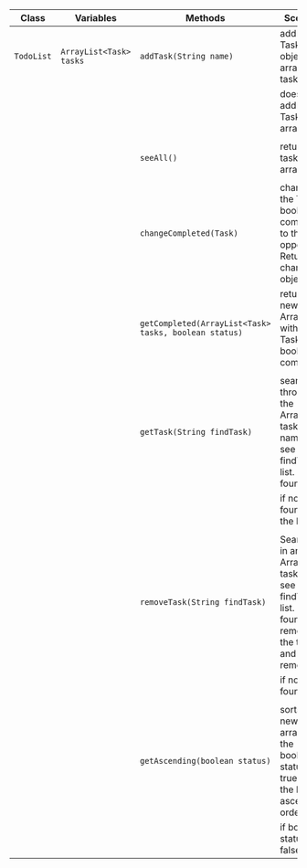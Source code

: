 | Class      | Variables               | Methods                                               | Scenario                                                                                               | Output                           |
|------------|-------------------------|-------------------------------------------------------|--------------------------------------------------------------------------------------------------------|----------------------------------|
| `TodoList` | `ArrayList<Task> tasks` | `addTask(String name)`                                | add a new Task object to arraylist tasks                                                               | "true"                            |
|            |                         |                                                       | does not add new Task to arraylist                                                                     |                       |
|            |                         |                                                       |                                                                                                        |                                  |
|            |                         | `seeAll()`                                            | returns the tasks arraylist                                                                            | arraylist tasks                  |
|            |                         |                                                       |                                                                                                        |                                  |
|            |                         | `changeCompleted(Task)`                               | changes the Task´s boolean completed to the opposite. Return the changed object                        | Task                             |
|            |                         | `getCompleted(ArrayList<Task> tasks, boolean status)` | returns new ArrayList with the Task true boolean completed.                                            | Arraylist<Task> completedTasks   |
|            |                         |                                                       |                                                                                                        |                                  |
|            |                         | `getTask(String findTask)`                            | searches through the ArrayList<Task> tasks names to see if findTask in list. If found:                 | "In list"                        |
|            |                         |                                                       | if not found in the list.                                                                              | "Not in list"                    |
|            |                         |                                                       |                                                                                                        |                                  |
|            |                         | `removeTask(String findTask)`                         | Searches in array ArrayList<Task> tasks to see if findTask in list. If found remove the task and sout removed | "Removed"                        |
|            |                         |                                                       | if not found                                                                                           | "Not in list"                    |
|            |                         |                                                       |                                                                                                        |                                  |
|            |                         | `getAscending(boolean status)`                        | sorts a new arraylist if the boolean status is true return the list in ascending order                 | Arraylist<Task> ascendingTasks   |
|            |                         |                                                       | if boolean status is false                                                                             | Arraylist<Task> descending Tasks |
 